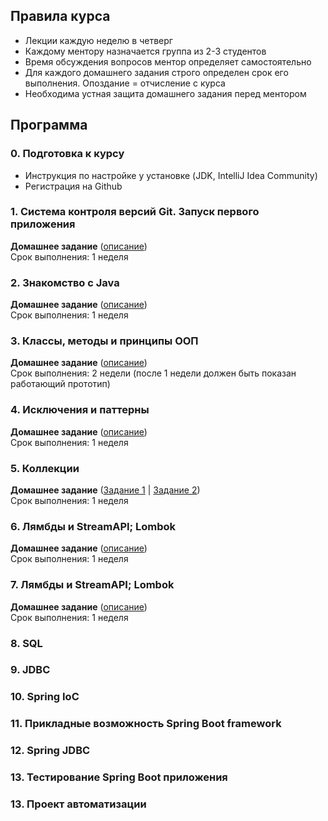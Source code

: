 ## Правила курса
- Лекции каждую неделю в четверг
- Каждому ментору назначается группа из 2-3 студентов
- Время обсуждения вопросов ментор определяет самостоятельно
- Для каждого домашнего задания строго определен срок его выполнения. Опоздание = отчисление с курса
- Необходима устная защита домашнего задания перед ментором

## Программа
### 0. Подготовка к курсу
- Инструкция по настройке у установке (JDK, IntelliJ Idea Community)
- Регистрация на Github

### 1. Система контроля версий Git. Запуск первого приложения
**Домашнее задание** ([описание](Lecture1/Readme.md))\
Срок выполнения: 1 неделя

### 2. Знакомство с Java
**Домашнее задание** ([описание](Lecture2/Readme.md))\
Срок выполнения: 1 неделя

### 3. Классы, методы и принципы ООП
**Домашнее задание** ([описание](Lecture3/Readme.md))\
Срок выполнения: 2 недели (после 1 недели должен быть показан работающий прототип)

### 4. Исключения и паттерны
**Домашнее задание** ([описание](Lecture4/Readme.md))\
Срок выполнения: 1 неделя

### 5. Коллекции
**Домашнее задание** ([Задание 1](Lecture5/Readme.md) | [Задание 2](Lecture5.2/Readme.md))\
Срок выполнения: 1 неделя

### 6. Лямбды и StreamAPI; Lombok
**Домашнее задание** ([описание](Lecture6/Readme.md))\
Срок выполнения: 1 неделя

### 7. Лямбды и StreamAPI; Lombok
**Домашнее задание** ([описание](Lecture6/Readme.md))\
Срок выполнения: 1 неделя

### 8. SQL

### 9. JDBC

### 10. Spring IoC

### 11. Прикладные возможность Spring Boot framework

### 12. Spring JDBC

### 13. Тестирование Spring Boot приложения

### 13. Проект автоматизации

